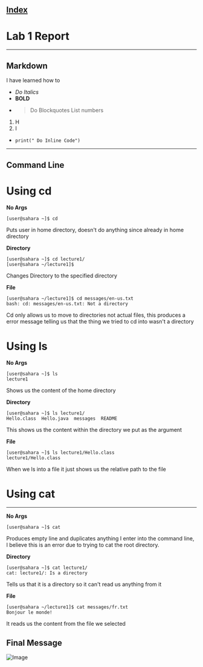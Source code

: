 
[Index](https://zcashe.github.io/cse15l-lab-reports/index.html)
---
# Lab 1 Report 
---
## Markdown
I have learned how to
* *Do Italics*
*  **BOLD**
*  > Do Blockquotes
List numbers
1. H
2. I
* `print(" Do Inline Code")`
---
## Command Line

# Using cd


**No Args**
```
[user@sahara ~]$ cd
```
 Puts user in home directory, doesn't do anything since already in home directory

**Directory**
```
[user@sahara ~]$ cd lecture1/
[user@sahara ~/lecture1]$
```
 Changes Directory to the specified directory

**File**
```
[user@sahara ~/lecture1]$ cd messages/en-us.txt 
bash: cd: messages/en-us.txt: Not a directory
```
Cd only allows us to move to directories not actual files, this produces a error message telling us that the thing we tried to cd into wasn't a directory



# Using ls

**No Args**
```
[user@sahara ~]$ ls
lecture1
```
Shows us the content of the home directory

**Directory**
```
[user@sahara ~]$ ls lecture1/
Hello.class  Hello.java  messages  README
```
This shows us the content within the directory we put as the argument

**File**
```
[user@sahara ~]$ ls lecture1/Hello.class 
lecture1/Hello.class
```
When we ls into a file it just shows us the relative path to the file

# Using cat
---
**No Args**
```
[user@sahara ~]$ cat
```
Produces empty line and duplicates anything I enter into the command line, I believe this is an error due to trying to cat the root directory. 

**Directory**
```
[user@sahara ~]$ cat lecture1/
cat: lecture1/: Is a directory
```
Tells us that it is a directory so it can't read us anything from it

**File**
```
[user@sahara ~/lecture1]$ cat messages/fr.txt 
Bonjour le monde!
```
It reads us the content from the file we selected

## Final Message 
![Image](dog.jpg)

